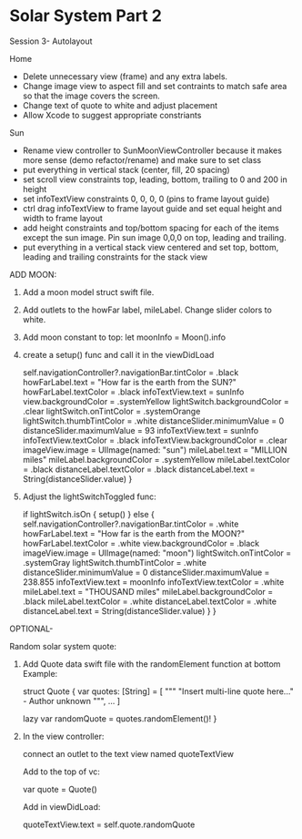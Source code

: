 #  Solar System Part 2

Session 3- Autolayout

Home
- Delete unnecessary view (frame) and any extra labels.  
- Change image view to aspect fill and set contraints to match safe area so that the image covers the screen.
- Change text of quote to white and adjust placement
- Allow Xcode to suggest appropriate constriants

Sun
- Rename view controller to SunMoonViewController because it makes more sense (demo refactor/rename) and make sure to set class
- put everything in vertical stack (center, fill, 20 spacing)
- set scroll view constraints top, leading, bottom, trailing to 0 and 200 in height
- set infoTextView constraints 0, 0, 0, 0 (pins to frame layout guide)
- ctrl drag infoTextView to frame layout guide and set equal height and width to frame layout
- add height constraints and top/bottom spacing for each of the items except the sun image. Pin sun image 0,0,0 on top, leading and trailing. 
- put everything in a vertical stack view centered and set top, bottom, leading and trailing constraints for the stack view

ADD MOON:

1.  Add a moon model struct swift file.
2.  Add outlets to the howFar label, mileLabel.  Change slider colors to white.
3.  Add moon constant to top: let moonInfo = Moon().info
4. create a setup() func and call it in the viewDidLoad

    self.navigationController?.navigationBar.tintColor = .black
        howFarLabel.text = "How far is the earth from the SUN?"
        howFarLabel.textColor = .black
        infoTextView.text = sunInfo
        view.backgroundColor = .systemYellow
        lightSwitch.backgroundColor = .clear
        lightSwitch.onTintColor = .systemOrange
        lightSwitch.thumbTintColor = .white
        distanceSlider.minimumValue = 0
        distanceSlider.maximumValue = 93
        infoTextView.text = sunInfo
        infoTextView.textColor = .black
        infoTextView.backgroundColor = .clear
        imageView.image = UIImage(named: "sun")
        mileLabel.text = "MILLION miles"
        mileLabel.backgroundColor = .systemYellow
        mileLabel.textColor = .black
        distanceLabel.textColor = .black
        distanceLabel.text = String(distanceSlider.value)
    }

5. Adjust the lightSwitchToggled func:

    if lightSwitch.isOn {
            setup()
        } else {
            self.navigationController?.navigationBar.tintColor = .white
            howFarLabel.text = "How far is the earth from the MOON?"
            howFarLabel.textColor = .white
            view.backgroundColor = .black
            imageView.image = UIImage(named: "moon")
            lightSwitch.onTintColor = .systemGray
            lightSwitch.thumbTintColor = .white
            distanceSlider.minimumValue = 0
            distanceSlider.maximumValue = 238.855
            infoTextView.text = moonInfo
            infoTextView.textColor = .white
            mileLabel.text = "THOUSAND miles"
            mileLabel.backgroundColor = .black
            mileLabel.textColor = .white
            distanceLabel.textColor = .white
            distanceLabel.text = String(distanceSlider.value)
        }
    }


OPTIONAL-

Random solar system quote:

1. Add Quote data swift file with the randomElement function at bottom
    Example:
    
    struct Quote {
    var quotes: [String] = [
    """
    "Insert multi-line quote here..." - Author unknown
    """,
    ...
    ]
    
    lazy var randomQuote = quotes.randomElement()!
    }

2. In the view controller:

    connect an outlet to the text view named quoteTextView

    Add to the top of vc:
    
    var quote = Quote()
 
    Add in viewDidLoad: 
     
    quoteTextView.text = self.quote.randomQuote




